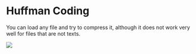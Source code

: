# Huffman Coding
You can load any file and try to compress it, although it does not work very well for files that are not texts.

![](https://raw.githubusercontent.com/toborochi/University/master/5th%20Semester/INF310/DataStructuresHuffmanCoding/Huffman%20Screenshot.png?token=AF3742RSDK54JPAVQK2K6FC5EF2TS)
